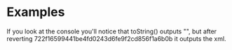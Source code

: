 # Examples

If you look at the console you'll notice that toString() outputs "", but after reverting
722f16599441be4fd0243d6fe9f2cd856f1a6b0b it outputs the xml. 
